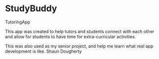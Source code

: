 # StudyBuddy
TutoringApp

This app was created to help tutors and students connect with each other and allow for students to have time for extra-curricular activities.

This was also used as my senior project, and help me learn what real app development is like.
Shaun Dougherty
